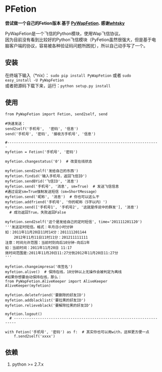 PFetion  
==========

**尝试做一个自己的Fetion版本 基于 [PyWapFetion](https://github.com/whtsky/PyWapFetion). 感谢[whtsky](http://whouz.com/)**

PyWapFetion是一个飞信的Python模块，使用Wap飞信协议。  
因为目前没有看到比较好的Python飞信模块（PyFetion虽然很强大，但是基于电脑客户端的协议，容易被各种验证码问题所困扰），所以自己动手写了一个。

安装
---------------

在终端下输入（*nix）： `sudo pip install PyWapFetion` 或者 `sudo easy_install -U PyWapFetion`  
或者把源码下载下来，运行：`python setup.py install`

使用
---------------

	from PyWapFetion import Fetion, send2self, send

	#快速发送：
	send2self('手机号',  '密码', '信息')
	send('手机号', '密码', '接收方手机号', '信息')

	#----------------------------------------------------------------------
	myfetion = Fetion('手机号', '密码')

	myfetion.changestatus('0')  # 改变在线状态

	myfetion.send2self('发给自己的东西')
	myfetion.findid('输入手机号，返回飞信ID')
	myfetion.sendBYid('飞信ID', '消息')
	myfetion.send('手机号', '消息', sm=True)  # 发送飞信信息
	#通过设定sm=True强制发送短信（sm=ShortMessage）
	myfetion.send('昵称', '消息')  # 你也可以这么干
	myfetion.addfriend('手机号', '你的昵称（5字以内）')
	myfetion.send(['手机号1', '手机号2', '这就是传说中的群发'], '消息')
	  # 成功返回True，失败返回False

	myfetion.send2self('这个是发给自己的定时短信', time='201111201120')
	'''发送定时短信。格式：年月日小时分钟
	如：2011年11月20日11时14分：201111201144
		2012年11月11日11时11分：201211111111
	注意：时间允许范围：当前时刻向后10分钟-向后1年
	如：当前时间：2011年11月20日 11:17
	效时间范围是:2011年11月20日11:27分到2012年11月20日11:27分
	'''

	myfetion.changeimpresa('改签名')
	myfetion.alive()  # 保持在线，10分钟以上无操作会被判定为离线
	#如果你想要自动保持在线，那么：
	from PyWapFetion.AliveKeeper import AliveKeeper
	AliveKeeper(myfetion)

	myfetion.deletefriend('要删除的好友ID')
	myfetion.addblacklist('要拉黑的好友ID')
	myfetion.relieveblack('要解除拉黑的好友ID')

	myfetion.logout()
	  # -----------------------------------------------------------------------

	with Fetion('手机号', '密码') as f:  # 其实你也可以用with，这样更方便一点
    	f.send2self('xxxx')
    	
依赖
---------------
1. python >= 2.7.x
